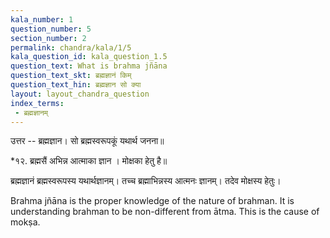 ```yaml
---
kala_number: 1
question_number: 5
section_number: 2
permalink: chandra/kala/1/5
kala_question_id: kala_question_1.5
question_text: What is brahma jñāna
question_text_skt: ब्रह्मज्ञानं किम्
question_text_hin: ब्रह्मज्ञान सो क्या
layout: layout_chandra_question
index_terms:
 - ब्रह्मज्ञानम्
---
```


<!-- hindi-start -->
उत्तर -- ब्रह्मज्ञान। सो ब्रह्मस्वरूपकूं यथार्थ जनना॥

<div class="footnote">
*१२. ब्रह्मसैं अभिन्न आत्माका ज्ञान । मोक्षका हेतु है॥
</div>
<!-- hindi-end -->

<!-- skt-start -->
ब्रह्मज्ञानं ब्रह्मस्वरूपस्य यथार्थज्ञानम्। तच्च ब्रह्माभिन्नस्य आत्मनः ज्ञानम्। तदेव मोक्षस्य हेतुः।
<!-- skt-end -->

<!-- eng-start -->
Brahma jñāna is the proper knowledge of the nature of brahman.
It is understanding brahman to be non-different from ātma. 
This is the cause of mokṣa. 
<!-- eng-end -->
